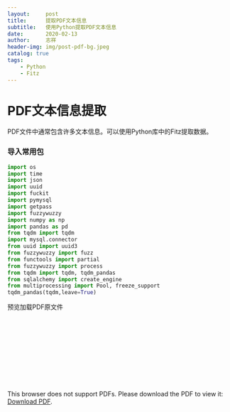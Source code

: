 ```yaml
---
layout:     post
title:      提取PDF文本信息
subtitle:   使用Python提取PDF文本信息
date:       2020-02-13
author:     志祥
header-img: img/post-pdf-bg.jpeg
catalog: true
tags:
    - Python
    - Fitz
---
```


# PDF文本信息提取

PDF文件中通常包含许多文本信息。可以使用Python库中的Fitz提取数据。

### 导入常用包

```python
import os
import time
import json
import uuid
import fuckit
import pymysql
import getpass
import fuzzywuzzy
import numpy as np
import pandas as pd
from tqdm import tqdm
import mysql.connector
from uuid import uuid3
from fuzzywuzzy import fuzz
from functools import partial
from fuzzywuzzy import process
from tqdm import tqdm, tqdm_pandas
from sqlalchemy import create_engine
from multiprocessing import Pool, freeze_support
tqdm_pandas(tqdm,leave=True)
```

预览加载PDF原文件

<object data="https://arxiv.org/pdf/1405.0312.pdf" type="application/pdf" width="700px" height="700px">
    <embed src="https://arxiv.org/pdf/1405.0312.pdf">
        <p>This browser does not support PDFs. Please download the PDF to view it: <a href="https://arxiv.org/pdf/1405.0312.pdf">Download PDF</a>.</p>
    </embed>
</object>
